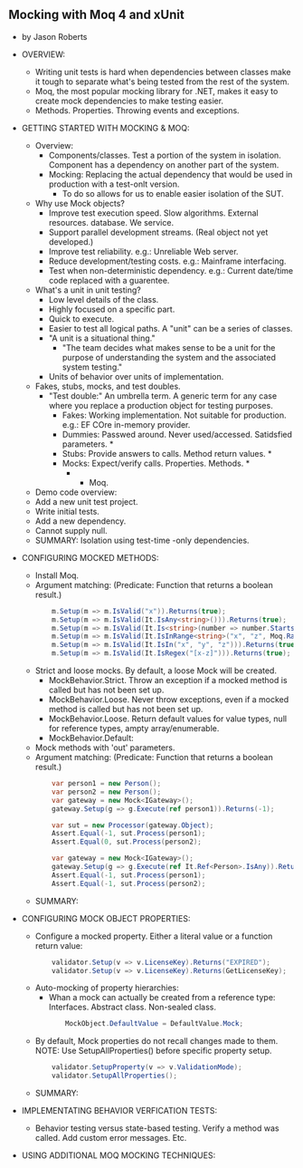 ## Mocking with Moq 4 and xUnit
- by Jason Roberts

- OVERVIEW:
    - Writing unit tests is hard when dependencies between classes make it tough to separate what's being tested from the rest of the system. 
    - Moq, the most popular mocking library for .NET, makes it easy to create mock dependencies to make testing easier.
    - Methods. Properties. Throwing events and exceptions.

- GETTING STARTED WITH MOCKING & MOQ:
    - Overview:
        - Components/classes. Test a portion of the system in isolation. Component has a dependency on another part of the system. 
        - Mocking: Replacing the actual dependency that would be used in production with a test-onlt version.
            - To do so allows for us to enable easier isolation of the SUT.
    - Why use Mock objects?
        - Improve test execution speed. Slow algorithms. External resources. database. We service.
        - Support parallel development streams. (Real object not yet developed.)
        - Improve test reliability. e.g.: Unreliable Web server.
        - Reduce development/testing costs. e.g.: Mainframe interfacing.
        - Test when non-deterministic dependency. e.g.: Current date/time code replaced with a guarentee.
    - What's a unit in unit testing?
        - Low level details of the class.
        - Highly focused on a specific part.
        - Quick to execute.
        - Easier to test all logical paths. A "unit" can be a series of classes.
        - "A unit is a situational thing."
            - "The team decides what makes sense to be a unit for the purpose of understanding the system and the associated system testing."
        - Units of behavior over units of implementation.
    - Fakes, stubs, mocks, and test doubles.
        - "Test double:" An umbrella term. A generic term for any case where you replace a production object for testing purposes.
            - Fakes: Working implementation. Not suitable for production. e.g.: EF COre in-memory provider.
            - Dummies: Passwed around. Never used/accessed. Satidsfied parameters. *
            - Stubs: Provide answers to calls. Method return values. *
            - Mocks: Expect/verify calls. Properties. Methods. *
                - * Moq.
    - Demo code overview:
    - Add a new unit test project.
    - Write initial tests.
    - Add a new dependency.
    - Cannot supply null.
    - SUMMARY: Isolation using test-time -only dependencies.

- CONFIGURING MOCKED METHODS:
    - Install Moq.
    - Argument matching: (Predicate: Function that returns a boolean result.)
        ```csharp
            m.Setup(m => m.IsValid("x")).Returns(true);
            m.Setup(m => m.IsValid(It.IsAny<string>())).Returns(true);
            m.Setup(m => m.IsValid(It.Is<string>(number => number.StartsWith("x")))).Returns(true);
            m.Setup(m => m.IsValid(It.IsInRange<string>("x", "z", Moq.Range.Inclusive))).Returns(true);
            m.Setup(m => m.IsValid(It.IsIn("x", "y", "z"))).Returns(true);
            m.Setup(m => m.IsValid(It.IsRegex("[x-z]"))).Returns(true);
        ```
    - Strict and loose mocks. By default, a loose Mock will be created.
        - MockBehavior.Strict. Throw an exception if a mocked method is called but has not been set up.
        - MockBehavior.Loose. Never throw exceptions, even if a mocked method is called but has not been set up.
        - MockBehavior.Loose. Return default values for value types, null for reference types, ampty array/enumerable.
        - MockBehavior.Default:
    - Mock methods with 'out' parameters.
    - Argument matching: (Predicate: Function that returns a boolean result.)
        ```csharp
            var person1 = new Person();
            var person2 = new Person();
            var gateway = new Mock<IGateway>();
            gateway.Setup(g => g.Execute(ref person1)).Returns(-1);

            var sut = new Processor(gateway.Object);
            Assert.Equal(-1, sut.Process(person1);
            Assert.Equal(0, sut.Process(person2);
        ```
        ```csharp
            var gateway = new Mock<IGateway>();
            gateway.Setup(g => g.Execute(ref It.Ref<Person>.IsAny)).Returns(-1);
            Assert.Equal(-1, sut.Process(person1);
            Assert.Equal(-1, sut.Process(person2);
        ```
    - SUMMARY:

- CONFIGURING MOCK OBJECT PROPERTIES:
    - Configure a mocked property. Either a literal value or a function return value:
        ```csharp
            validator.Setup(v => v.LicenseKey).Returns("EXPIRED");
            validator.Setup(v => v.LicenseKey).Returns(GetLicenseKey);
        ```
    - Auto-mocking of property hierarchies:
        - Whan a mock can actually be created from a reference type: Interfaces. Abstract class. Non-sealed class.
            ```csharp
                MockObject.DefaultValue = DefaultValue.Mock;
            ```
    - By default, Mock properties do not recall changes made to them. NOTE: Use SetupAllProperties() before specific property setup.
        ```csharp
            validator.SetupProperty(v => v.ValidationMode);
            validator.SetupAllProperties();
        ```
    - SUMMARY:

- IMPLEMENTATING BEHAVIOR VERFICATION TESTS:
    - Behavior testing versus state-based testing. Verify a method was called. Add custom error messages. Etc.

- USING ADDITIONAL MOQ MOCKING TECHNIQUES: